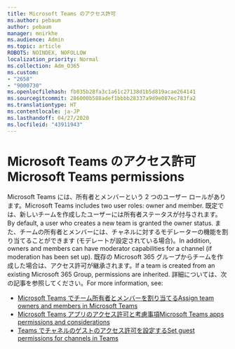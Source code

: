```yaml
---
title: Microsoft Teams のアクセス許可
ms.author: pebaum
author: pebaum
manager: mnirkhe
ms.audience: Admin
ms.topic: article
ROBOTS: NOINDEX, NOFOLLOW
localization_priority: Normal
ms.collection: Adm_O365
ms.custom:
- "2658"
- "9000730"
ms.openlocfilehash: fb035b28fa3c1a61c27138d1b5d819acae264141
ms.sourcegitcommit: 286000b588adef1bbbb28337a9d9e087ec783fa2
ms.translationtype: HT
ms.contentlocale: ja-JP
ms.lasthandoff: 04/27/2020
ms.locfileid: "43911943"
---
```

# <a name="microsoft-teams-permissions"></a><span data-ttu-id="a0ad2-102">Microsoft Teams のアクセス許可</span><span class="sxs-lookup"><span data-stu-id="a0ad2-102">Microsoft Teams permissions</span></span>

<span data-ttu-id="a0ad2-103">Microsoft Teams には、所有者とメンバーという 2 つのユーザー ロールがあります。</span><span class="sxs-lookup"><span data-stu-id="a0ad2-103">Microsoft Teams includes two user roles: owner and member.</span></span> <span data-ttu-id="a0ad2-104">既定では、新しいチームを作成したユーザーには所有者ステータスが付与されます。</span><span class="sxs-lookup"><span data-stu-id="a0ad2-104">By default, a user who creates a new team is granted the owner status.</span></span> <span data-ttu-id="a0ad2-105">また、チームの所有者とメンバーには、チャネルに対するモデレーターの機能を割り当てることができます (モデレートが設定されている場合)。</span><span class="sxs-lookup"><span data-stu-id="a0ad2-105">In addition, owners and members can have moderator capabilities for a channel (if moderation has been set up).</span></span> <span data-ttu-id="a0ad2-106">既存の Microsoft 365 グループからチームを作成した場合は、アクセス許可が継承されます。</span><span class="sxs-lookup"><span data-stu-id="a0ad2-106">If a team is created from an existing Microsoft 365 Group, permissions are inherited.</span></span> <span data-ttu-id="a0ad2-107">詳細については、次の記事を参照してください。</span><span class="sxs-lookup"><span data-stu-id="a0ad2-107">For more information, see:</span></span>

- [<span data-ttu-id="a0ad2-108">Microsoft Teams でチーム所有者とメンバーを割り当てる</span><span class="sxs-lookup"><span data-stu-id="a0ad2-108">Assign team owners and members in Microsoft Teams</span></span>](https://docs.microsoft.com/microsoftteams/assign-roles-permissions)
- [<span data-ttu-id="a0ad2-109">Microsoft Teams アプリのアクセス許可と考慮事項</span><span class="sxs-lookup"><span data-stu-id="a0ad2-109">Microsoft Teams apps permissions and considerations</span></span>](https://docs.microsoft.com/microsoftteams/app-permissions)
- [<span data-ttu-id="a0ad2-110">Teams でチャネルのゲストのアクセス許可を設定する</span><span class="sxs-lookup"><span data-stu-id="a0ad2-110">Set guest permissions for channels in Teams</span></span>](https://support.office.com/article/4756c468-2746-4bfd-a582-736d55fcc169)
